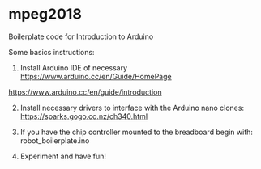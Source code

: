 # mpeg2018
Boilerplate code for Introduction to Arduino

Some basics instructions:

1. Install Arduino IDE of necessary
https://www.arduino.cc/en/Guide/HomePage

https://www.arduino.cc/en/guide/introduction

2. Install necessary drivers to interface with the Arduino nano clones:
https://sparks.gogo.co.nz/ch340.html

3. If you have the chip controller mounted to the breadboard begin with: robot_boilerplate.ino

4. Experiment and have fun!
